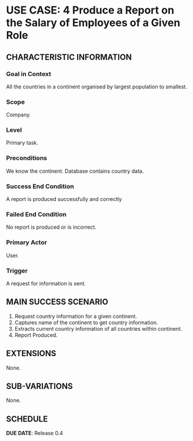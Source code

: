 # USE CASE: 4 Produce a Report on the Salary of Employees of a Given Role

## CHARACTERISTIC INFORMATION

### Goal in Context

All the countries in a continent organised by largest population to smallest.

### Scope

Company.

### Level

Primary task.

### Preconditions

We know the continent.  Database contains country data.

### Success End Condition

A report is produced successfully and correctly

### Failed End Condition

No report is produced or is incorrect.

### Primary Actor

User.

### Trigger

A request for information is sent.

## MAIN SUCCESS SCENARIO

1. Request country information for a given continent.
2. Captures name of the continent to get country information.
3. Extracts current country information of all countries within continent.
4. Report Produced.

## EXTENSIONS

None. 

## SUB-VARIATIONS

None.

## SCHEDULE

**DUE DATE**: Release 0.4
